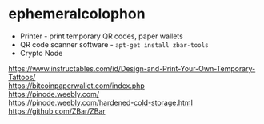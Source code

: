 # ephemeralcolophon

* Printer - print temporary QR codes, paper wallets
* QR code scanner software - `apt-get install zbar-tools`  
* Crypto Node

https://www.instructables.com/id/Design-and-Print-Your-Own-Temporary-Tattoos/  
https://bitcoinpaperwallet.com/index.php  
https://pinode.weebly.com/  
https://pinode.weebly.com/hardened-cold-storage.html  
https://github.com/ZBar/ZBar  
